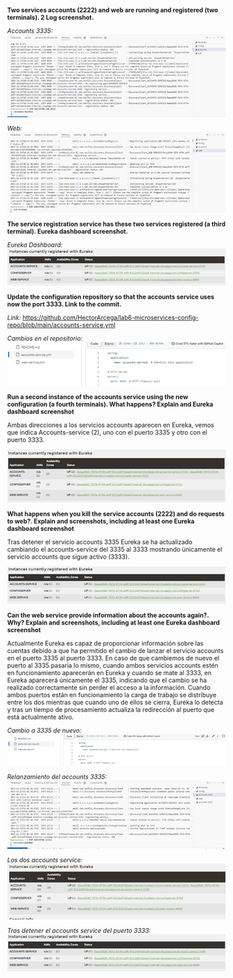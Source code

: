**Two services accounts (2222) and web are running and registered (two terminals). 2 Log screenshot.**

_Accounts 3335:_
![Alt text](image-6.png)

_Web:_
![Alt text](image-7.png)
 
**The service registration service has these two services registered (a third terminal). Eureka dashboard screenshot.**

_Eureka Dashboard:_
![Alt text](image-8.png)

**Update the configuration repository so that the accounts service uses now the port 3333. Link to the commit.**

_Link:_ https://github.com/HectorArcega/lab6-microservices-config-repo/blob/main/accounts-service.yml

_Cambios en el repositorio:_
![Alt text](image-9.png)

**Run a second instance of the accounts service using the new configuration (a fourth terminals). What happens? Explain and Eureka dashboard screenshot**

Ambas direcciones a los servicios accounts aparecen en Eureka, vemos que indica Accounts-service (2), uno con el puerto 3335 y otro con el puerto 3333.

![Alt text](image-10.png)

**What happens when you kill the service accounts (2222) and do requests to web?. Explain and screenshots, including at least one Eureka dashboard screenshot**

Tras detener el servicio accounts 3335 Eureka se ha actualizado cambiando el accounts-service del 3335 al 3333 mostrando únicamente el servicio accounts que sigue activo (3333).

![Alt text](image-11.png)

**Can the web service provide information about the accounts again?. Why? Explain and screenshots, including at least one Eureka dashboard screenshot**

Actualmente Eureka es capaz de proporcionar información sobre las cuentas debido a que ha permitido el cambio de lanzar el servicio accounts en el puerto 3335 al puerto 3333. En caso de que cambiemos de nuevo el puerto al 3335 pasaría lo mismo, cuando ambos servicios accounts estén en funcionamiento aparecerán en Eureka y cuando se mate al 3333, en Eureka aparecerá únicamente el 3335, indicando que el cambio se ha realizado correctamente sin perder el acceso a la información.
Cuando ambos puertos están en funcionamiento la carga de trabajo se distribuye entre los dos mientras que cuando uno de ellos se cierra, Eureka lo detecta y tras un tiempo de procesamiento actualiza la redirección al puerto que está actualmente ativo.

_Cambio a 3335 de nuevo:_
![Alt text](image-12.png)

_Relanzamiento del accounts 3335:_
![Alt text](image-13.png)

_Los dos accounts service:_
![Alt text](image-14.png)

_Tras detener el accounts service del puerto 3333:_
![Alt text](image-15.png)